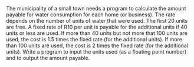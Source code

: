 The municipality of a small town needs a program to calculate the amount payable for water consumption for each home (or business). The rate depends on the number of units of water that were used. The first 20 units are free. A fixed rate of R10 per unit is payable for the additional units if 40 units or less are used. If more than 40 units but not more that 100 units are used, the cost is 1.5 times the fixed rate (for the additional units). If more than 100 units are used, the cost is 2 times the fixed rate (for the additional units). Write a program to input the units used (as a floating point number) and to output the amount payable.